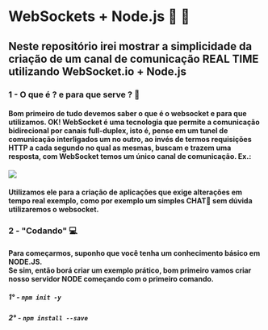 # WebSockets + Node.js 🤝 💪
## Neste repositório irei mostrar a simplicidade da criação de um canal de comunicação REAL TIME utilizando WebSocket.io + Node.js
### 1 - O que é ? e para que serve ? 🤷‍ 
#### Bom primeiro de tudo devemos saber o que é o websocket e para que utilizamos. OK! WebSocket é uma tecnologia que permite a comunicação bidirecional por canais full-duplex, isto é, pense em um tunel de comunicação interligados um no outro, ao invés de termos requisições HTTP a cada segundo no qual as mesmas, buscam e trazem uma resposta, com WebSocket temos um único canal de comunicação. Ex.:
<img src="https://thumbs.gfycat.com/LikableFarCusimanse-size_restricted.gif">

#### Utilizamos ele para a criação de aplicações que exige alterações em tempo real exemplo, como por exemplo um simples CHAT💬 sem dúvida utilizaremos o websocket.

### 2 - "Codando" 💻
#### Para começarmos, suponho que você tenha um conhecimento básico em NODE.JS. <br> Se sim, então borá criar um exemplo prático, bom primeiro vamos criar nosso servidor NODE começando com o primeiro comando. 
##### 1° - `npm init -y `
##### 2° - `npm install --save`
